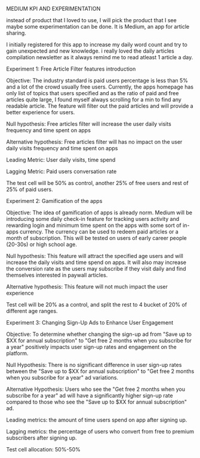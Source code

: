 MEDIUM KPI AND EXPERIMENTATION

instead of product that I loved to use, I will pick the product that I see maybe some experimentation can be done. It is Medium, an app for article sharing. 

I initially registered for this app to increase my daily word count and try to gain unexpected and new knowledge. i really loved the daily articles compilation newsletter as it always remind me to read atleast 1 article a day.

Experiment 1: Free Article Filter features introduction

Objective: The industry standard is paid users percentage is less than 5% and a lot of the crowd usually free users. Currently, the apps homepage has only list of topics that users specified and as the ratio of paid and free articles quite large, I found myself always scrolling for a min to find any readable article. The feature will filter out the paid articles and will provide a better experience for users.

Null hypothesis: Free articles filter will increase the user daily visits frequency and time spent on apps

Alternative hypothesis: Free articles filter will has no impact on the user daily visits frequency and time spent on apps

Leading Metric: User daily visits, time spend

Lagging Metric: Paid users conversation rate

The test cell will be 50% as control, another 25% of free users and rest of 25% of paid users. 

Experiment 2: Gamification of the apps

Objective: The idea of gamification of apps is already norm. Medium will be introducing some daily check-in feature for tracking users activity and rewarding login and minimum time spent on the apps with some sort of in-apps currency. The currency can be used to redeem paid articles or a month of subscription. This will be tested on users of early career people (20-30s) or high school age. 

Null hypothesis: This feature will attract the specified age users and will increase the daily visits and time spend on apps. It will also may increase the conversion rate as the users may subscribe if they visit daily and find themselves interested in paywall articles.

Alternative hypothesis: This feature will not much impact the user experience 

Test cell will be 20% as a control, and split the rest to 4 bucket of 20% of different age ranges. 

Experiment 3: Changing Sign-Up Ads to Enhance User Engagement

Objective: To determine whether changing the sign-up ad from "Save up to $XX for annual subscription" to "Get free 2 months when you subscribe for a year" positively impacts user sign-up rates and engagement on the platform.

Null Hypothesis: There is no significant difference in user sign-up rates between the "Save up to $XX for annual subscription" to "Get free 2 months when you subscribe for a year" ad variations.

Alternative Hypothesis: Users who see the "Get free 2 months when you subscribe for a year" ad will have a significantly higher sign-up rate compared to those who see the "Save up to $XX for annual subscription" ad.

Leading metrics: the amount of time users spend on app after signing up.

Lagging metrics: the percentage of users who convert from free to premium subscribers after signing up.

Test cell allocation: 50%-50%
